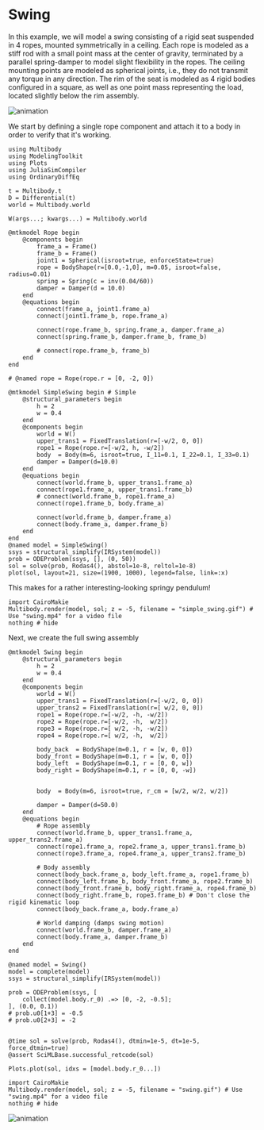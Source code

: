 # Swing

In this example, we will model a swing consisting of a rigid seat suspended in 4 ropes, mounted symmetrically in a ceiling. Each rope is modeled as a stiff rod with a small point mass at the center of gravity, terminated by a parallel spring-damper to model slight flexibility in the ropes. The ceiling mounting points are modeled as spherical joints, i.e., they do not transmit any torque in any direction. The rim of the seat is modeled as 4 rigid bodies configured in a square, as well as one point mass representing the load, located slightly below the rim assembly.

![animation](swing.gif)


We start by defining a single rope component and attach it to a body in order to verify that it's working.

```@example SWING
using Multibody
using ModelingToolkit
using Plots
using JuliaSimCompiler
using OrdinaryDiffEq

t = Multibody.t
D = Differential(t)
world = Multibody.world

W(args...; kwargs...) = Multibody.world

@mtkmodel Rope begin
    @components begin
        frame_a = Frame()
        frame_b = Frame()
        joint1 = Spherical(isroot=true, enforceState=true)
        rope = BodyShape(r=[0.0,-1,0], m=0.05, isroot=false, radius=0.01)
        spring = Spring(c = inv(0.04/60))
        damper = Damper(d = 10.0)
    end
    @equations begin
        connect(frame_a, joint1.frame_a)
        connect(joint1.frame_b, rope.frame_a)

        connect(rope.frame_b, spring.frame_a, damper.frame_a)
        connect(spring.frame_b, damper.frame_b, frame_b)

        # connect(rope.frame_b, frame_b)
    end
end

# @named rope = Rope(rope.r = [0, -2, 0])

@mtkmodel SimpleSwing begin # Simple
    @structural_parameters begin
        h = 2
        w = 0.4
    end
    @components begin
        world = W()
        upper_trans1 = FixedTranslation(r=[-w/2, 0, 0])
        rope1 = Rope(rope.r=[-w/2, h, -w/2])
        body  = Body(m=6, isroot=true, I_11=0.1, I_22=0.1, I_33=0.1)
        damper = Damper(d=10.0)
    end
    @equations begin
        connect(world.frame_b, upper_trans1.frame_a)
        connect(rope1.frame_a, upper_trans1.frame_b)
        # connect(world.frame_b, rope1.frame_a)
        connect(rope1.frame_b, body.frame_a)
        
        connect(world.frame_b, damper.frame_a)
        connect(body.frame_a, damper.frame_b)
    end
end
@named model = SimpleSwing()
ssys = structural_simplify(IRSystem(model))
prob = ODEProblem(ssys, [], (0, 50))
sol = solve(prob, Rodas4(), abstol=1e-8, reltol=1e-8)
plot(sol, layout=21, size=(1900, 1000), legend=false, link=:x)
```
This makes for a rather interesting-looking springy pendulum!

```@example SWING
import CairoMakie
Multibody.render(model, sol; z = -5, filename = "simple_swing.gif") # Use "swing.mp4" for a video file
nothing # hide
```

Next, we create the full swing assembly

```@example SWING
@mtkmodel Swing begin
    @structural_parameters begin
        h = 2
        w = 0.4
    end
    @components begin
        world = W()
        upper_trans1 = FixedTranslation(r=[-w/2, 0, 0])
        upper_trans2 = FixedTranslation(r=[ w/2, 0, 0])
        rope1 = Rope(rope.r=[-w/2, -h, -w/2])
        rope2 = Rope(rope.r=[-w/2, -h,  w/2])
        rope3 = Rope(rope.r=[ w/2, -h, -w/2])
        rope4 = Rope(rope.r=[ w/2, -h,  w/2])

        body_back  = BodyShape(m=0.1, r = [w, 0, 0])
        body_front = BodyShape(m=0.1, r = [w, 0, 0])
        body_left  = BodyShape(m=0.1, r = [0, 0, w])
        body_right = BodyShape(m=0.1, r = [0, 0, -w])


        body  = Body(m=6, isroot=true, r_cm = [w/2, w/2, w/2])

        damper = Damper(d=50.0)
    end
    @equations begin
        # Rope assembly
        connect(world.frame_b, upper_trans1.frame_a, upper_trans2.frame_a)
        connect(rope1.frame_a, rope2.frame_a, upper_trans1.frame_b)
        connect(rope3.frame_a, rope4.frame_a, upper_trans2.frame_b)

        # Body assembly
        connect(body_back.frame_a, body_left.frame_a, rope1.frame_b)
        connect(body_left.frame_b, body_front.frame_a, rope2.frame_b)
        connect(body_front.frame_b, body_right.frame_a, rope4.frame_b)
        connect(body_right.frame_b, rope3.frame_b) # Don't close the rigid kinematic loop
        connect(body_back.frame_a, body.frame_a)

        # World damping (damps swing motion)
        connect(world.frame_b, damper.frame_a)
        connect(body.frame_a, damper.frame_b)
    end
end

@named model = Swing()
model = complete(model)
ssys = structural_simplify(IRSystem(model))

prob = ODEProblem(ssys, [
    collect(model.body.r_0) .=> [0, -2, -0.5];
], (0.0, 0.1))
# prob.u0[1+3] = -0.5
# prob.u0[2+3] = -2


@time sol = solve(prob, Rodas4(), dtmin=1e-5, dt=1e-5, force_dtmin=true)
@assert SciMLBase.successful_retcode(sol)

Plots.plot(sol, idxs = [model.body.r_0...])
```

```@example spring_mass_system
import CairoMakie
Multibody.render(model, sol; z = -5, filename = "swing.gif") # Use "swing.mp4" for a video file
nothing # hide
```

![animation](swing.gif)